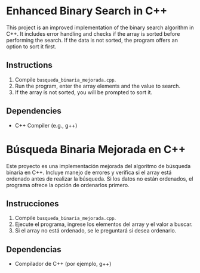 # Enhanced Binary Search in C++

This project is an improved implementation of the binary search algorithm in C++. It includes error handling and checks if the array is sorted before performing the search. If the data is not sorted, the program offers an option to sort it first.

## Instructions

1. Compile `busqueda_binaria_mejorada.cpp`.
2. Run the program, enter the array elements and the value to search.
3. If the array is not sorted, you will be prompted to sort it.

## Dependencies
- C++ Compiler (e.g., g++)

# Búsqueda Binaria Mejorada en C++

Este proyecto es una implementación mejorada del algoritmo de búsqueda binaria en C++. Incluye manejo de errores y verifica si el array está ordenado antes de realizar la búsqueda. Si los datos no están ordenados, el programa ofrece la opción de ordenarlos primero.

## Instrucciones

1. Compile `busqueda_binaria_mejorada.cpp`.
2. Ejecute el programa, ingrese los elementos del array y el valor a buscar.
3. Si el array no está ordenado, se le preguntará si desea ordenarlo.

## Dependencias
- Compilador de C++ (por ejemplo, g++)
